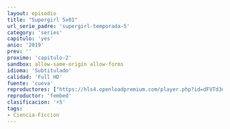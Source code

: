 ```yaml
---
layout: episodio
title: "Supergirl 5x01"
url_serie_padre: 'supergirl-temporada-5'
category: 'series'
capitulo: 'yes'
anio: '2019'
prev: ''
proximo: 'capitulo-2'
sandbox: allow-same-origin allow-forms
idioma: 'Subtitulado'
calidad: 'Full HD'
fuente: 'cueva'
reproductores: ["https://hls4.openloadpremium.com/player.php?id=dFVTd3dyMXN5dVJENEh0cUNJN0JuRVhQU1lzU3l3U29xNERqTWMra0FHUnFHRzZWOFYzckx3aFlaejFWRE1RWEZHdGJSeEhsd0NKWHk0OXBQQXN6ZEE9PQ&sub=https://sub.cuevana2.io/vtt-sub/sub7/Supergirl.5x01.vtt","https://api.cuevana3.io/olpremium/gd.php?file=ek5lbm9xYWNrS0xNejZabVlkSFIyTkxQb3BPWDB0UFkwY3lvbjJIRjBPQ1QwNStUck1mVG9kVExvM0djeHA3VnFybXRscUdvMWRXNHRZbU1lYXVUeDg2cGpKVmp4cXpBejYxcGxucXN6TTI4eXFxTWlyUzMxS3JMaTRoNHNKSEp1TStIaDRlODFiL2V2WHFGZXJPU3pKUzlpNFdlMHJmRnE4K0lsSXUwMXRhNTE2MlRpYWpUeXJtOHE0dGxsOG5GcWNaa2w2R3NyOVc2cEdlV2lOcTUxcGZHYklLRWlNbmYxOG1ZYjZ6SDFBPT0","https://player.openplay.vip/player.php?id=MTE4&sub=https://sub.cuevana2.io/vtt-sub/sub7/Supergirl.5x01.vtt","https://api.cuevana3.io/stream/index.php?file=ek5lbm9xYWNrS0xYMTZLa2xNbkdvY3ZTb3BtZng4TGp6ZFpobGFMUGtOVEx6SitYWU5YTTdORE1vWmRnbEpham5KTmtZSlRTMGViVTBxZGdsdEhPb3RqWFoySmttSldvbU1LR2gzV3l3THVvd29aaWFNR21vNVdSb0tKbm9kSGkxOWVTcHF6U3hyRFh5S1dibUE9PQ","https://api.cuevana3.io/rr/gd.php?h=ek5lbm9xYWNrS0xJMVp5b21KREk0dFBLbjVkaHhkRGdrOG1jbnBpUnhhS1Z2WDZUWmFhMnRkZlBsM2lteDZ2QXM2ZW1jNHVQc011bXEyUjZmS3VveDdDU3FadVkyUT09"]
reproductor: 'fembed'
clasificacion: '+5'
tags:
- Ciencia-Ficcion
---
```













